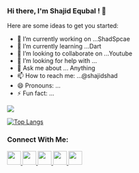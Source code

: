 ### Hi there, I'm Shajid Equbal ! 👋

Here are some ideas to get you started:

- 🔭 I’m currently working on ...ShadSpcae
- 🌱 I’m currently learning ...Dart
- 👯 I’m looking to collaborate on ...Youtube
- 🤔 I’m looking for help with ...
- 💬 Ask me about ... Anything
- 📫 How to reach me: ...@shajidshad
- 😄 Pronouns: ...
- ⚡ Fun fact: ...


 <img src="https://github-readme-stats.vercel.app/api?username=SajidEqubal&&show_icons=true&title_color=ffffff&icon_color=bb2acf&text_color=daf7dc&bg_color=151515">
 
[![Top Langs](https://github-readme-stats.vercel.app/api/top-langs/?username=SajidEqubal&layout=compact)](https://github.com/anuraghazra/github-readme-stats)

### Connect With Me:

 <a href="shadspace.com">
  <img height="32" width="32" src="https://cdn.jsdelivr.net/npm/simple-icons@v3/icons/googleearth.svg" />
</a>

<a href="https://www.instagram.com/sajid_shad_8/">
  <img height="32" width="32" src="https://cdn.jsdelivr.net/npm/simple-icons@v3/icons/instagram.svg" />
</a>

<a href="https://api.whatsapp.com/send?phone=919931133385">
<img height="32" width="32" src="https://unpkg.com/simple-icons@v3/icons/whatsapp.svg" />
</a>

<a href="https://www.linkedin.com/in/sajid-shad-62218a182/">
<img height="32" width="32" src="https://cdn.jsdelivr.net/npm/simple-icons@v3/icons/linkedin.svg" />
</a>

<a href="https://twitter.com/ShajidShad?s=09">
<img height="32" width="32" src="https://cdn.jsdelivr.net/npm/simple-icons@v3/icons/twitter.svg" />
</a>




